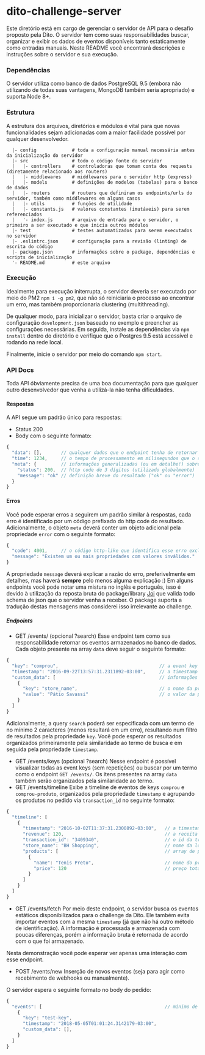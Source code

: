 # dito-challenge-server
Este diretório está em cargo de gerenciar o servidor de API para o desafio proposto pela Dito. O servidor tem como suas responsabilidades buscar, organizar e exibir os dados de eventos disponíveis tanto estaticamente como entradas manuais. Neste README você encontrará descrições e instruções sobre o servidor e sua execução.

### Dependências
O servidor utiliza como banco de dados PostgreSQL 9.5 (embora não utilizando de todas suas vantagens, MongoDB também seria apropriado) e suporta Node 8+.

### Estrutura
A estrutura dos arquivos, diretórios e módulos é vital para que novas funcionalidades sejam adicionadas com a maior facilidade possível por qualquer desenvolvedor.
```
  |- config             # toda a configuração manual necessária antes da inicialização do servidor
  |- src                # todo o código fonte do servidor
  |   |- controllers    # controladoras que tomam conta dos requests (diretamente relacionado aos routers)
  |   |- middlewares    # middlewares para o servidor http (express)
  |   |- models         # definições de modelos (tabelas) para o banco de dados
  |   |- routers        # routers que definiram os endpoints/urls do servidor, também como middlewares em alguns casos
  |   |- utils          # funções de utilidade
  |   |- constants.js   # valores constantes (imutáveis) para serem referenciados
  |   '- index.js       # arquivo de entrada para o servidor, o primeiro a ser executado e que inicia outros módulos
  |- test               # testes automatizados para serem executados no servidor
  |- .eslintrc.json     # configuração para a revisão (linting) de escrita do código 
  |- package.json       # informações sobre o package, dependências e scripts de inicialização
  '- README.md          # este arquivo
```

### Execução
Idealmente para execução initerrupta, o servidor deveria ser executado por meio do PM2 `npm i -g pm2`, que não só reiniciaria o processo ao encontrar um erro, mas também proporcionaria clustering (multithreading).

De qualquer modo, para inicializar o servidor, basta criar o arquivo de configuração `development.json` baseado no exemplo e preencher as configurações necessárias. Em seguida, instale as dependências via `npm install` dentro do diretório e verifique que o Postgres 9.5 está acessível e rodando na rede local.

Finalmente, inicie o servidor por meio do comando `npm start`.

### API Docs
Toda API óbviamente precisa de uma boa documentação para que qualquer outro desenvolvedor que venha a utilizá-la não tenha dificuldades.

#### Respostas
A API segue um padrão único para respostas:
* Status 200
* Body com o seguinte formato:

```js
{
  "data": [],       // qualquer dados que o endpoint tenha de retornar estará sempre dentro desta array
  "time": 1234,     // o tempo de processamento em milisegundos que o servidor gastou
  "meta": {         // informações generalizadas (ou em detalhe!) sobre o resultado
    "status": 200,  // http code de 3 dígitos (utilizado globalmente)
    "message": "ok" // definição breve do resultado ("ok" ou "error")
  }
}
```

#### Erros
Você pode esperar erros a seguirem um padrão similar à respostas, cada erro é identificado por um código prefixado do http code do resultado. Adicionalmente, o objeto `meta` deverá conter um objeto adicional pela propriedade `error` com o seguinte formato:

```js
{
  "code": 4001,     // o código http-like que identifica esse erro exclusivamente
  "message": "Existem um ou mais propriedades com valores inválidos."
}
```

A propriedade `message` deverá explicar a razão do erro, preferivelmente em detalhes, mas haverá **sempre** pelo menos alguma explicação :) Em alguns endpoints você pode notar uma mistura no inglês e português, isso é devido à utilização da reposta bruta do package/library [Joi](https://npm.im/joi) que valida todo schema de json que o servidor venha a receber. O package suporta a tradução destas mensagens mas considerei isso irrelevante ao challenge.

##### Endpoints
* GET /events/ (opcional ?search)
Esse endpoint tem como sua responsabilidade retornar os eventos armazenados no banco de dados. Cada objeto presente na array `data` deve seguir o seguinte formato:

```js
{
  "key": "comprou",                                     // a event key referente à este evento, isso identifica o tipo da ação
  "timestamp": "2016-09-22T13:57:31.2311892-03:00",     // a timestamp em que o evento ocorreu (?: necessita clarificação)
  "custom_data": [                                      // informações adicionais sobre o evento
    {
      "key": "store_name",                              // o nome da propriedade adicional
      "value": "Pátio Savassi"                          // o valor da propriedade adicional
    }
  ]
}
```

Adicionalmente, a query `search` poderá ser especificada com um termo de no mínimo 2 caracteres (menos resultará em um erro), resultando num filtro de resultados pela propriedade `key`. Você pode esperar os resultados organizados primeiramente pela similaridade ao termo de busca e em seguida pela propriedade `timestamp`.

* GET /events/keys (opcional ?search)
Nesse endpoint é possível visualizar todas as event keys (sem repetições) ou buscar por um termo como o endpoint `GET /events/`. Os itens presentes na array `data` também serão organizados pela similaridade ao termo.
* GET /events/timeline
Exibe a timeline de eventos de keys `comprou` e `comprou-produto`, organizados pela propriedade `timestamp` e agrupando os produtos no pedido via `transaction_id` no seguinte formato:

```js
{
  "timeline": [
    {
      "timestamp": "2016-10-02T11:37:31.2300892-03:00",   // a timestamp da compra (?: necessita clarificação se é sobre a finalização ou início)
      "revenue": 120,                                     // a receita desta transação
      "transaction_id": "3409340",                        // o id da transação
      "store_name": "BH Shopping",                        // nome da loja
      "products": [                                       // array de produtos adquiridos via esta transação
        {
          "name": "Tenis Preto",                          // nome do produto
          "price": 120                                    // preço total (?: necessita clarificação) do produto
        }
      ]
    }
  ]
}
```

* GET /events/fetch
Por meio deste endpoint, o servidor busca os eventos estáticos disponibilizados para o challenge da Dito. Ele também evita importar eventos com a mesma `timestamp` (já que não há outro método de identificação). A informação é processada e armazenada com poucas diferenças, porém a informação bruta é retornada de acordo com o que foi armazenado.

Nesta demonstração você pode esperar ver apenas uma interação com esse endpoint.

* POST /events/new
Inserção de novos eventos (seja para agir como recebimento de webhooks ou manualmente).

O servidor espera o seguinte formato no body do pedido:
```js
{
  "events": [                                             // mínimo de 1 evento presente
    {
      "key": "test-key",
      "timestamp": "2018-05-05T01:01:24.3142179-03:00",
      "custom_data": [],
    }
  ]
}
```